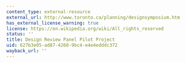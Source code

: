 ```yaml
---
content_type: external-resource
external_url: http://www.toronto.ca/planning/designsymposium.htm
has_external_license_warning: true
license: https://en.wikipedia.org/wiki/All_rights_reserved
status: ''
title: Design Review Panel Pilot Project
uid: 627b3e05-ad87-4260-9bc4-e4e4edddc372
wayback_url: ''
---
```

